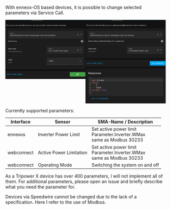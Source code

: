 With enneox-OS based devices, it is possible to change selected parameters via Service Call.

<img valign="top" src="images/set_parameter.png" width="50%"/><img valign="top" src="images/get_settings.png" width="50%"/>

Currently supported parameters:

| Interface | Sensor  | SMA-Name / Description |
|---|---|--|
| ennexos  | Inverter Power Limit | Set active power limit<br> Parameter.Inverter.WMax<br>same as Modbus 30233
| webconnect  | Active Power Limitation | Set active power limit<br> Parameter.Inverter.WMax<br>same as Modbus 30233
| webconnect  | Operating Mode | Switching the system on and off

As a Tripower X device has over 400 parameters, I will not implement all of them. For additional parameters, please open an issue and briefly describe what you need the parameter for. 

Devices via Speedwire cannot be changed due to the lack of a specification. Here I refer to the use of Modbus.
